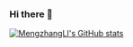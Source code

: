 ### Hi there 👋

<!--
**MengzhangLI/MengzhangLI** is a ✨ _special_ ✨ repository because its `README.md` (this file) appears on your GitHub profile.

Here are some ideas to get you started:

- 🔭 I’m currently working on ...
- 🌱 I’m currently learning ...
- 👯 I’m looking to collaborate on ...
- 🤔 I’m looking for help with ...
- 💬 Ask me about ...
- 📫 How to reach me: ...
- 😄 Pronouns: ...
- ⚡ Fun fact: ...
-->
[![MengzhangLI's GitHub stats](https://github-readme-stats.vercel.app/api?username=ly015)](https://github.com/anuraghazra/github-readme-stats)

<!--
Related source is copied from: https://kilienazure.com/github-profile-readme/
-->
